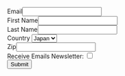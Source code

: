 <!--  ----------------------------------------------------------------------  -->
<!--  NOTE: Please add the following <META> element to your page <HEAD>.      -->
<!--  If necessary, please modify the charset parameter to specify the        -->
<!--  character set of your HTML page.                                        -->
<!--  ----------------------------------------------------------------------  -->

<META HTTP-EQUIV="Content-type" CONTENT="text/html; charset=UTF-8">

<!--  ----------------------------------------------------------------------  -->
<!--  NOTE: Please add the following <FORM> element to your page.             -->
<!--  ----------------------------------------------------------------------  -->

<form action="https://test.salesforce.com/servlet/servlet.WebToLead?encoding=UTF-8&orgId=00DQL000003Reaj" method="POST">

<input type=hidden name="oid" value="00DQL000003Reaj">
<input type=hidden name="retURL" value="https://www.shm-afeela.com/en/subscribe/">

<!--  ----------------------------------------------------------------------  -->
<!--  NOTE: These fields are optional debugging elements. Please uncomment    -->
<!--  these lines if you wish to test in debug mode.                          -->
<!--  <input type="hidden" name="debug" value=1>                              -->
<!--  <input type="hidden" name="debugEmail"                                  -->
<!--  value="c.sengupta@accenture.com">                                       -->
<!--  ----------------------------------------------------------------------  -->
<div>
<label for="email">Email</label><input  id="email" maxlength="80" name="email" size="20" type="text" /><br>
</div>
<div>
<label for="first_name">First Name</label><input  id="first_name" maxlength="40" name="first_name" size="20" type="text" /><br>
</div>
<div>
<label for="last_name">Last Name</label><input  id="last_name" maxlength="80" name="last_name" size="20" type="text" /><br>
</div>
<div>
<label for="country">Country</label>
<!--<input  id="country" maxlength="40" name="country" size="20" type="text" /><br>-->

<select id="country" name="country">
  <option value="Japan">Japan</option>
  <option value="USA">USA</option>
  <option value="India">India</option>
  <option value="UK">UK</option>
</select>
<br>
</div>

<div>
<label for="zip">Zip</label><input  id="zip" maxlength="20" name="zip" size="20" type="text" /><br>
</div>
<div class="newsletter">
<label>Receive Emails Newsletter:</label>
<input id="00NQL000009itMz" name="00NQL000009itMz" type="checkbox" value="1" /><br>
</div>

<input type="submit" name="submit">

</form>
